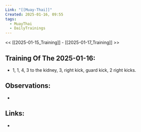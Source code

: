 ```yaml
---
Link: "[[Muay-Thai]]"
Created: 2025-01-16, 09:55
tags:
  - MuayThai
  - DailyTrainings
---
```

<< [[2025-01-15_Training]] - [[2025-01-17_Training]] >>
## Training Of The 2025-01-16:
- 1, 1, 4, 3 to the kidney, 3, right kick, guard kick, 2 right kicks.

## Observations:
- 

## Links:
- 
